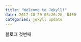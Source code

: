 ```yaml
---
title: "Welcome to Jekyll!"
date: 2017-10-20 08:26:28 -0400
categories: jekyll update
---
```

블로그 첫번째
